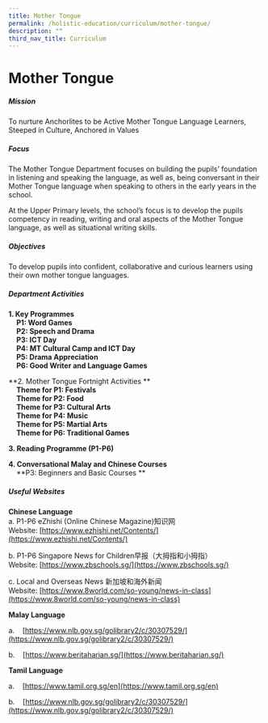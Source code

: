 ```yaml
---
title: Mother Tongue
permalink: /holistic-education/curriculum/mother-tongue/
description: ""
third_nav_title: Curriculum
---
```

Mother Tongue
=============
##### Mission 
To nurture Anchorlites to be Active Mother Tongue Language Learners, Steeped in Culture, Anchored in Values
##### Focus
The Mother Tongue Department focuses on building the pupils’ foundation in listening and speaking the language, as well as, being conversant in their Mother Tongue language when speaking to others in the early years in the school.


At the Upper Primary levels, the school’s focus is to develop the pupils competency in reading, writing and oral aspects of the Mother Tongue language, as well as situational writing skills.

  
##### Objectives

To develop pupils into confident, collaborative and curious learners using their own mother tongue languages.


##### Department Activities

**1\. Key Programmes**<br>
 &nbsp; &nbsp; **P1: Word Games**<br>
 &nbsp; &nbsp; **P2: Speech and Drama**<br>
 &nbsp; &nbsp; **P3: ICT Day**&nbsp;<br>
 &nbsp; &nbsp; **P4: MT Cultural Camp and ICT Day**<br> 
 &nbsp; &nbsp; **P5: Drama Appreciation**<br>
 &nbsp; &nbsp; **P6: Good Writer and Language Games**

**2\. Mother Tongue Fortnight Activities **<br>
&nbsp; &nbsp; **Theme for P1: Festivals**<br>
&nbsp; &nbsp; **Theme for P2: Food**<br>
&nbsp; &nbsp; **Theme for P3: Cultural Arts**<br>
&nbsp; &nbsp; **Theme for P4: Music**<br>
&nbsp; &nbsp; **Theme for P5: Martial Arts**<br>
&nbsp; &nbsp; **Theme for P6: Traditional Games**

**3\. Reading Programme (P1-P6)**

**4\. Conversational Malay and Chinese Courses**<br>
&nbsp; &nbsp; **P3: Beginners and Basic Courses **

##### Useful Websites

**Chinese Language**<br>
a. P1-P6 eZhishi (Online Chinese Magazine)知识网<br>
Website:&nbsp;[https://www.ezhishi.net/Contents/](https://www.ezhishi.net/Contents/)

b. P1-P6 Singapore News for Children早报（大拇指和小拇指）<br>
Website:&nbsp;[https://www.zbschools.sg/](https://www.zbschools.sg/)

c. Local and Overseas News 新加坡和海外新闻<br> Website:&nbsp;[https://www.8world.com/so-young/news-in-class](https://www.8world.com/so-young/news-in-class)

  

  

**Malay Language**

  

a.&nbsp; &nbsp;&nbsp;[https://www.nlb.gov.sg/golibrary2/c/30307529/](https://www.nlb.gov.sg/golibrary2/c/30307529/)

b.&nbsp; &nbsp;&nbsp;[https://www.beritaharian.sg/](https://www.beritaharian.sg/)

  

  

**Tamil Language**

  

a.&nbsp; &nbsp;&nbsp;[https://www.tamil.org.sg/en](https://www.tamil.org.sg/en)

b.&nbsp; &nbsp;&nbsp;[https://www.nlb.gov.sg/golibrary2/c/30307529/](https://www.nlb.gov.sg/golibrary2/c/30307529/)
